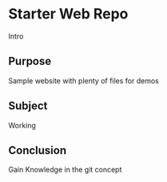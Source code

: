 # Starter Web Repo

Intro

## Purpose

Sample website with plenty of files for demos

## Subject
Working 
## Conclusion
Gain Knowledge in the git concept